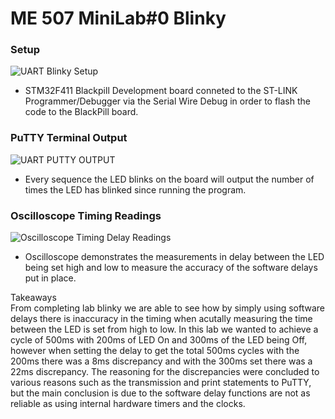 # ME 507 MiniLab#0 Blinky

### Setup
![UART Blinky Setup](https://github.com/user-attachments/assets/5756692a-edd9-4df2-a656-6cd99aa9bf29)
 - STM32F411 Blackpill Development board conneted to the ST-LINK Programmer/Debugger via the Serial Wire Debug in order to flash the code to the BlackPill board.
   
### PuTTY Terminal Output
![UART PUTTY OUTPUT](https://github.com/user-attachments/assets/867ca618-48c3-4aea-8ab0-43dadd8e6143)
 - Every sequence the LED blinks on the board will output the number of times the LED has blinked since running the program.

### Oscilloscope Timing Readings
![Oscilloscope Timing Delay Readings](https://github.com/user-attachments/assets/f6652766-363d-4a33-a3d5-2bbebe2d2908)
- Oscilloscope demonstrates the measurements in delay between the LED being set high and low to measure the accuracy of the software delays put in place.

Takeaways\
From completing lab blinky we are able to see how by simply using software delays there is inaccuracy in the timing when acutally measuring the time between the LED is set from high to low. In this lab we wanted to achieve a cycle of 500ms with 200ms of LED On and 300ms of the LED being Off, however when setting the delay to get the total 500ms cycles with the 200ms there was a 8ms discrepancy and with the 300ms set there was a 22ms discrepancy. The reasoning for the discrepancies were concluded to various reasons such as the transmission and print statements to PuTTY, but the main conclusion is due to the software delay functions are not as reliable as using internal hardware timers and the clocks. 
